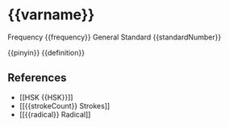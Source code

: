 # {{varname}}
Frequency {{frequency}}
General Standard {{standardNumber}}

{{pinyin}}
{{definition}}

## References
- [[HSK {{HSK}}]]
- [[{{strokeCount}} Strokes]]
- [[{{radical}} Radical]]
